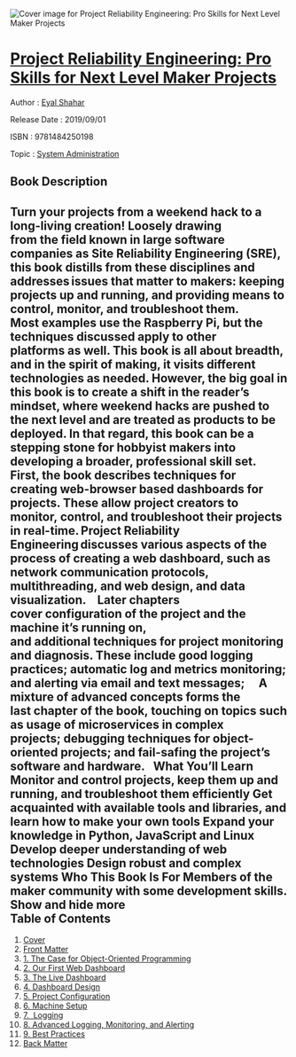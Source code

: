 ![Cover image for Project Reliability Engineering: Pro Skills for Next Level Maker Projects](https://imgdetail.ebookreading.net/cover/cover/20200215/EB9781484250198.jpg)

[Project Reliability Engineering: Pro Skills for Next Level Maker Projects](https://ebookreading.net/view/book/Project+Reliability+Engineering%3A+Pro+Skills+for+Next+Level+Maker+Projects-EB9781484250198_1.html "Project Reliability Engineering: Pro Skills for Next Level Maker Projects")
====================================================================================================================

Author : [Eyal Shahar](https://ebookreading.net/search/author/Eyal+Shahar)

Release Date : 2019/09/01

ISBN : 9781484250198

Topic : [System Administration](https://ebookreading.net/search/category/system-administration)

Book Description
-----------------

 Turn your projects from a weekend hack to a long-living creation! Loosely drawing from the field known in large software companies as Site Reliability Engineering (SRE), this book distills from these disciplines and addresses issues that matter to makers: keeping projects up and running, and providing means to control, monitor, and troubleshoot them.   
Most examples use the Raspberry Pi, but the techniques discussed apply to other platforms as well. This book is all about breadth, and in the spirit of making, it visits different technologies as needed. However, the big goal in this book is to create a shift in the reader’s mindset, where weekend hacks are pushed to the next level and are treated as products to be deployed. In that regard, this book can be a stepping stone for hobbyist makers into developing a broader, professional skill set. 
 
First, the book describes techniques for creating web-browser based dashboards for projects. These allow project creators to monitor, control, and troubleshoot their projects in real-time. Project Reliability Engineering discusses various aspects of the process of creating a web dashboard, such as network communication protocols, multithreading, and web design, and data visualization. 
 
Later chapters cover configuration of the project and the machine it’s running on, and additional techniques for project monitoring and diagnosis. These include good logging practices; automatic log and metrics monitoring; and alerting via email and text messages;  
 
A mixture of advanced concepts forms the last chapter of the book, touching on topics such as usage of microservices in complex projects; debugging techniques for object-oriented projects; and fail-safing the project’s software and hardware. 
 What You’ll Learn
  Monitor      and control projects, keep them up and running, and troubleshoot them      efficiently  Get      acquainted with available tools and libraries, and learn how to make your      own tools Expand      your knowledge in Python, JavaScript and Linux Develop      deeper understanding of web technologies Design      robust and complex systems Who This Book Is For
Members of the maker community with some development skills.
        Show and hide more                
Table of Contents
-----------------

1. [Cover](https://ebookreading.net/view/book/Project+Reliability+Engineering%3A+Pro+Skills+for+Next+Level+Maker+Projects-EB9781484250198_1.html)
1. [Front Matter](https://ebookreading.net/view/book/Project+Reliability+Engineering%3A+Pro+Skills+for+Next+Level+Maker+Projects-EB9781484250198_2.html)
1. [1. The Case for Object-Oriented Programming](https://ebookreading.net/view/book/Project+Reliability+Engineering%3A+Pro+Skills+for+Next+Level+Maker+Projects-EB9781484250198_3.html)
1. [2. Our First Web Dashboard](https://ebookreading.net/view/book/Project+Reliability+Engineering%3A+Pro+Skills+for+Next+Level+Maker+Projects-EB9781484250198_4.html)
1. [3. The Live Dashboard](https://ebookreading.net/view/book/Project+Reliability+Engineering%3A+Pro+Skills+for+Next+Level+Maker+Projects-EB9781484250198_5.html)
1. [4. Dashboard Design](https://ebookreading.net/view/book/Project+Reliability+Engineering%3A+Pro+Skills+for+Next+Level+Maker+Projects-EB9781484250198_6.html)
1. [5. Project Configuration](https://ebookreading.net/view/book/Project+Reliability+Engineering%3A+Pro+Skills+for+Next+Level+Maker+Projects-EB9781484250198_7.html)
1. [6. Machine Setup](https://ebookreading.net/view/book/Project+Reliability+Engineering%3A+Pro+Skills+for+Next+Level+Maker+Projects-EB9781484250198_8.html)
1. [7.            Logging          ](https://ebookreading.net/view/book/Project+Reliability+Engineering%3A+Pro+Skills+for+Next+Level+Maker+Projects-EB9781484250198_9.html)
1. [8. Advanced Logging, Monitoring, and Alerting](https://ebookreading.net/view/book/Project+Reliability+Engineering%3A+Pro+Skills+for+Next+Level+Maker+Projects-EB9781484250198_10.html)
1. [9. Best Practices](https://ebookreading.net/view/book/Project+Reliability+Engineering%3A+Pro+Skills+for+Next+Level+Maker+Projects-EB9781484250198_11.html)
1. [Back Matter](https://ebookreading.net/view/book/Project+Reliability+Engineering%3A+Pro+Skills+for+Next+Level+Maker+Projects-EB9781484250198_12.html)
